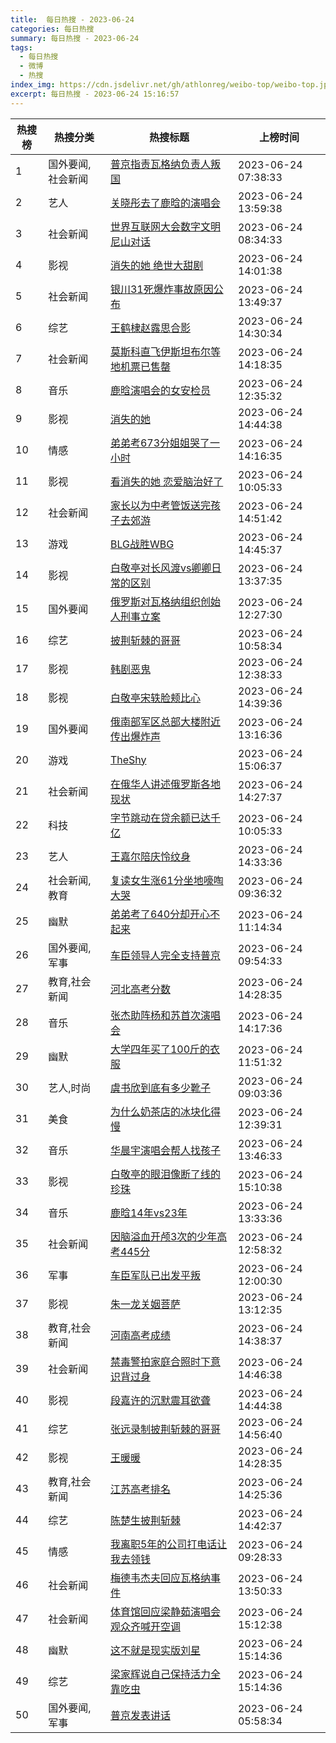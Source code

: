 ```yaml
---
title:  每日热搜 - 2023-06-24
categories: 每日热搜
summary: 每日热搜 - 2023-06-24
tags:
  - 每日热搜
  - 微博
  - 热搜
index_img: https://cdn.jsdelivr.net/gh/athlonreg/weibo-top/weibo-top.jpeg
excerpt: 每日热搜 - 2023-06-24 15:16:57
---
```


| 热搜榜 | 热搜分类 | 热搜标题 | 上榜时间 |
| --- | --- | --- | --- |
| 1 | 国外要闻,社会新闻 | [普京指责瓦格纳负责人叛国](https://s.weibo.com/weibo%3Fq%3D%2523%E6%99%AE%E4%BA%AC%E6%8C%87%E8%B4%A3%E7%93%A6%E6%A0%BC%E7%BA%B3%E8%B4%9F%E8%B4%A3%E4%BA%BA%E5%8F%9B%E5%9B%BD%2523) | 2023-06-24 07:38:33 | 
| 2 | 艺人 | [关晓彤去了鹿晗的演唱会](https://s.weibo.com/weibo%3Fq%3D%2523%E5%85%B3%E6%99%93%E5%BD%A4%E5%8E%BB%E4%BA%86%E9%B9%BF%E6%99%97%E7%9A%84%E6%BC%94%E5%94%B1%E4%BC%9A%2523) | 2023-06-24 13:59:38 | 
| 3 | 社会新闻 | [世界互联网大会数字文明尼山对话](https://s.weibo.com/weibo%3Fq%3D%2523%E4%B8%96%E7%95%8C%E4%BA%92%E8%81%94%E7%BD%91%E5%A4%A7%E4%BC%9A%E6%95%B0%E5%AD%97%E6%96%87%E6%98%8E%E5%B0%BC%E5%B1%B1%E5%AF%B9%E8%AF%9D%2523) | 2023-06-24 08:34:33 | 
| 4 | 影视 | [消失的她 绝世大甜剧](https://s.weibo.com/weibo%3Fq%3D%2523%E6%B6%88%E5%A4%B1%E7%9A%84%E5%A5%B9%20%E7%BB%9D%E4%B8%96%E5%A4%A7%E7%94%9C%E5%89%A7%2523) | 2023-06-24 14:01:38 | 
| 5 | 社会新闻 | [银川31死爆炸事故原因公布](https://s.weibo.com/weibo%3Fq%3D%2523%E9%93%B6%E5%B7%9D31%E6%AD%BB%E7%88%86%E7%82%B8%E4%BA%8B%E6%95%85%E5%8E%9F%E5%9B%A0%E5%85%AC%E5%B8%83%2523) | 2023-06-24 13:49:37 | 
| 6 | 综艺 | [王鹤棣赵露思合影](https://s.weibo.com/weibo%3Fq%3D%2523%E7%8E%8B%E9%B9%A4%E6%A3%A3%E8%B5%B5%E9%9C%B2%E6%80%9D%E5%90%88%E5%BD%B1%2523) | 2023-06-24 14:30:34 | 
| 7 | 社会新闻 | [莫斯科直飞伊斯坦布尔等地机票已售罄](https://s.weibo.com/weibo%3Fq%3D%2523%E8%8E%AB%E6%96%AF%E7%A7%91%E7%9B%B4%E9%A3%9E%E4%BC%8A%E6%96%AF%E5%9D%A6%E5%B8%83%E5%B0%94%E7%AD%89%E5%9C%B0%E6%9C%BA%E7%A5%A8%E5%B7%B2%E5%94%AE%E7%BD%84%2523) | 2023-06-24 14:18:35 | 
| 8 | 音乐 | [鹿晗演唱会的女安检员](https://s.weibo.com/weibo%3Fq%3D%2523%E9%B9%BF%E6%99%97%E6%BC%94%E5%94%B1%E4%BC%9A%E7%9A%84%E5%A5%B3%E5%AE%89%E6%A3%80%E5%91%98%2523) | 2023-06-24 12:35:32 | 
| 9 | 影视 | [消失的她](https://s.weibo.com/weibo%3Fq%3D%2523%E6%B6%88%E5%A4%B1%E7%9A%84%E5%A5%B9%2523) | 2023-06-24 14:44:38 | 
| 10 | 情感 | [弟弟考673分姐姐哭了一小时](https://s.weibo.com/weibo%3Fq%3D%2523%E5%BC%9F%E5%BC%9F%E8%80%83673%E5%88%86%E5%A7%90%E5%A7%90%E5%93%AD%E4%BA%86%E4%B8%80%E5%B0%8F%E6%97%B6%2523) | 2023-06-24 14:16:35 | 
| 11 | 影视 | [看消失的她 恋爱脑治好了](https://s.weibo.com/weibo%3Fq%3D%2523%E7%9C%8B%E6%B6%88%E5%A4%B1%E7%9A%84%E5%A5%B9%20%E6%81%8B%E7%88%B1%E8%84%91%E6%B2%BB%E5%A5%BD%E4%BA%86%2523) | 2023-06-24 10:05:33 | 
| 12 | 社会新闻 | [家长以为中考管饭送完孩子去郊游](https://s.weibo.com/weibo%3Fq%3D%2523%E5%AE%B6%E9%95%BF%E4%BB%A5%E4%B8%BA%E4%B8%AD%E8%80%83%E7%AE%A1%E9%A5%AD%E9%80%81%E5%AE%8C%E5%AD%A9%E5%AD%90%E5%8E%BB%E9%83%8A%E6%B8%B8%2523) | 2023-06-24 14:51:42 | 
| 13 | 游戏 | [BLG战胜WBG](https://s.weibo.com/weibo%3Fq%3D%2523BLG%E6%88%98%E8%83%9CWBG%2523) | 2023-06-24 14:45:37 | 
| 14 | 影视 | [白敬亭对长风渡vs卿卿日常的区别](https://s.weibo.com/weibo%3Fq%3D%2523%E7%99%BD%E6%95%AC%E4%BA%AD%E5%AF%B9%E9%95%BF%E9%A3%8E%E6%B8%A1vs%E5%8D%BF%E5%8D%BF%E6%97%A5%E5%B8%B8%E7%9A%84%E5%8C%BA%E5%88%AB%2523) | 2023-06-24 13:37:35 | 
| 15 | 国外要闻 | [俄罗斯对瓦格纳组织创始人刑事立案](https://s.weibo.com/weibo%3Fq%3D%2523%E4%BF%84%E7%BD%97%E6%96%AF%E5%AF%B9%E7%93%A6%E6%A0%BC%E7%BA%B3%E7%BB%84%E7%BB%87%E5%88%9B%E5%A7%8B%E4%BA%BA%E5%88%91%E4%BA%8B%E7%AB%8B%E6%A1%88%2523) | 2023-06-24 12:27:30 | 
| 16 | 综艺 | [披荆斩棘的哥哥](https://s.weibo.com/weibo%3Fq%3D%2523%E6%8A%AB%E8%8D%86%E6%96%A9%E6%A3%98%E7%9A%84%E5%93%A5%E5%93%A5%2523) | 2023-06-24 10:58:34 | 
| 17 | 影视 | [韩剧恶鬼](https://s.weibo.com/weibo%3Fq%3D%2523%E9%9F%A9%E5%89%A7%E6%81%B6%E9%AC%BC%2523) | 2023-06-24 12:38:33 | 
| 18 | 影视 | [白敬亭宋轶脸颊比心](https://s.weibo.com/weibo%3Fq%3D%2523%E7%99%BD%E6%95%AC%E4%BA%AD%E5%AE%8B%E8%BD%B6%E8%84%B8%E9%A2%8A%E6%AF%94%E5%BF%83%2523) | 2023-06-24 14:39:36 | 
| 19 | 国外要闻 | [俄南部军区总部大楼附近传出爆炸声](https://s.weibo.com/weibo%3Fq%3D%2523%E4%BF%84%E5%8D%97%E9%83%A8%E5%86%9B%E5%8C%BA%E6%80%BB%E9%83%A8%E5%A4%A7%E6%A5%BC%E9%99%84%E8%BF%91%E4%BC%A0%E5%87%BA%E7%88%86%E7%82%B8%E5%A3%B0%2523) | 2023-06-24 13:16:36 | 
| 20 | 游戏 | [TheShy](https://s.weibo.com/weibo%3Fq%3D%2523TheShy%2523) | 2023-06-24 15:06:37 | 
| 21 | 社会新闻 | [在俄华人讲述俄罗斯各地现状](https://s.weibo.com/weibo%3Fq%3D%2523%E5%9C%A8%E4%BF%84%E5%8D%8E%E4%BA%BA%E8%AE%B2%E8%BF%B0%E4%BF%84%E7%BD%97%E6%96%AF%E5%90%84%E5%9C%B0%E7%8E%B0%E7%8A%B6%2523) | 2023-06-24 14:27:37 | 
| 22 | 科技 | [字节跳动在贷余额已达千亿](https://s.weibo.com/weibo%3Fq%3D%2523%E5%AD%97%E8%8A%82%E8%B7%B3%E5%8A%A8%E5%9C%A8%E8%B4%B7%E4%BD%99%E9%A2%9D%E5%B7%B2%E8%BE%BE%E5%8D%83%E4%BA%BF%2523) | 2023-06-24 10:05:33 | 
| 23 | 艺人 | [王嘉尔陪庆怜纹身](https://s.weibo.com/weibo%3Fq%3D%2523%E7%8E%8B%E5%98%89%E5%B0%94%E9%99%AA%E5%BA%86%E6%80%9C%E7%BA%B9%E8%BA%AB%2523) | 2023-06-24 14:33:36 | 
| 24 | 社会新闻,教育 | [复读女生涨61分坐地嚎啕大哭](https://s.weibo.com/weibo%3Fq%3D%2523%E5%A4%8D%E8%AF%BB%E5%A5%B3%E7%94%9F%E6%B6%A861%E5%88%86%E5%9D%90%E5%9C%B0%E5%9A%8E%E5%95%95%E5%A4%A7%E5%93%AD%2523) | 2023-06-24 09:36:32 | 
| 25 | 幽默 | [弟弟考了640分却开心不起来](https://s.weibo.com/weibo%3Fq%3D%2523%E5%BC%9F%E5%BC%9F%E8%80%83%E4%BA%86640%E5%88%86%E5%8D%B4%E5%BC%80%E5%BF%83%E4%B8%8D%E8%B5%B7%E6%9D%A5%2523) | 2023-06-24 11:14:34 | 
| 26 | 国外要闻,军事 | [车臣领导人完全支持普京](https://s.weibo.com/weibo%3Fq%3D%2523%E8%BD%A6%E8%87%A3%E9%A2%86%E5%AF%BC%E4%BA%BA%E5%AE%8C%E5%85%A8%E6%94%AF%E6%8C%81%E6%99%AE%E4%BA%AC%2523) | 2023-06-24 09:54:33 | 
| 27 | 教育,社会新闻 | [河北高考分数](https://s.weibo.com/weibo%3Fq%3D%2523%E6%B2%B3%E5%8C%97%E9%AB%98%E8%80%83%E5%88%86%E6%95%B0%2523) | 2023-06-24 14:28:35 | 
| 28 | 音乐 | [张杰助阵杨和苏首次演唱会](https://s.weibo.com/weibo%3Fq%3D%2523%E5%BC%A0%E6%9D%B0%E5%8A%A9%E9%98%B5%E6%9D%A8%E5%92%8C%E8%8B%8F%E9%A6%96%E6%AC%A1%E6%BC%94%E5%94%B1%E4%BC%9A%2523) | 2023-06-24 14:17:36 | 
| 29 | 幽默 | [大学四年买了100斤的衣服](https://s.weibo.com/weibo%3Fq%3D%2523%E5%A4%A7%E5%AD%A6%E5%9B%9B%E5%B9%B4%E4%B9%B0%E4%BA%86100%E6%96%A4%E7%9A%84%E8%A1%A3%E6%9C%8D%2523) | 2023-06-24 11:51:32 | 
| 30 | 艺人,时尚 | [虞书欣到底有多少靴子](https://s.weibo.com/weibo%3Fq%3D%2523%E8%99%9E%E4%B9%A6%E6%AC%A3%E5%88%B0%E5%BA%95%E6%9C%89%E5%A4%9A%E5%B0%91%E9%9D%B4%E5%AD%90%2523) | 2023-06-24 09:03:36 | 
| 31 | 美食 | [为什么奶茶店的冰块化得慢](https://s.weibo.com/weibo%3Fq%3D%2523%E4%B8%BA%E4%BB%80%E4%B9%88%E5%A5%B6%E8%8C%B6%E5%BA%97%E7%9A%84%E5%86%B0%E5%9D%97%E5%8C%96%E5%BE%97%E6%85%A2%2523) | 2023-06-24 12:39:31 | 
| 32 | 音乐 | [华晨宇演唱会帮人找孩子](https://s.weibo.com/weibo%3Fq%3D%2523%E5%8D%8E%E6%99%A8%E5%AE%87%E6%BC%94%E5%94%B1%E4%BC%9A%E5%B8%AE%E4%BA%BA%E6%89%BE%E5%AD%A9%E5%AD%90%2523) | 2023-06-24 13:46:33 | 
| 33 | 影视 | [白敬亭的眼泪像断了线的珍珠](https://s.weibo.com/weibo%3Fq%3D%2523%E7%99%BD%E6%95%AC%E4%BA%AD%E7%9A%84%E7%9C%BC%E6%B3%AA%E5%83%8F%E6%96%AD%E4%BA%86%E7%BA%BF%E7%9A%84%E7%8F%8D%E7%8F%A0%2523) | 2023-06-24 15:10:38 | 
| 34 | 音乐 | [鹿晗14年vs23年](https://s.weibo.com/weibo%3Fq%3D%2523%E9%B9%BF%E6%99%9714%E5%B9%B4vs23%E5%B9%B4%2523) | 2023-06-24 13:33:36 | 
| 35 | 社会新闻 | [因脑溢血开颅3次的少年高考445分](https://s.weibo.com/weibo%3Fq%3D%2523%E5%9B%A0%E8%84%91%E6%BA%A2%E8%A1%80%E5%BC%80%E9%A2%853%E6%AC%A1%E7%9A%84%E5%B0%91%E5%B9%B4%E9%AB%98%E8%80%83445%E5%88%86%2523) | 2023-06-24 12:58:32 | 
| 36 | 军事 | [车臣军队已出发平叛](https://s.weibo.com/weibo%3Fq%3D%2523%E8%BD%A6%E8%87%A3%E5%86%9B%E9%98%9F%E5%B7%B2%E5%87%BA%E5%8F%91%E5%B9%B3%E5%8F%9B%2523) | 2023-06-24 12:00:30 | 
| 37 | 影视 | [朱一龙关姻菩萨](https://s.weibo.com/weibo%3Fq%3D%2523%E6%9C%B1%E4%B8%80%E9%BE%99%E5%85%B3%E5%A7%BB%E8%8F%A9%E8%90%A8%2523) | 2023-06-24 13:12:35 | 
| 38 | 教育,社会新闻 | [河南高考成绩](https://s.weibo.com/weibo%3Fq%3D%2523%E6%B2%B3%E5%8D%97%E9%AB%98%E8%80%83%E6%88%90%E7%BB%A9%2523) | 2023-06-24 14:38:37 | 
| 39 | 社会新闻 | [禁毒警拍家庭合照时下意识背过身](https://s.weibo.com/weibo%3Fq%3D%2523%E7%A6%81%E6%AF%92%E8%AD%A6%E6%8B%8D%E5%AE%B6%E5%BA%AD%E5%90%88%E7%85%A7%E6%97%B6%E4%B8%8B%E6%84%8F%E8%AF%86%E8%83%8C%E8%BF%87%E8%BA%AB%2523) | 2023-06-24 14:46:38 | 
| 40 | 影视 | [段嘉许的沉默震耳欲聋](https://s.weibo.com/weibo%3Fq%3D%2523%E6%AE%B5%E5%98%89%E8%AE%B8%E7%9A%84%E6%B2%89%E9%BB%98%E9%9C%87%E8%80%B3%E6%AC%B2%E8%81%8B%2523) | 2023-06-24 14:44:38 | 
| 41 | 综艺 | [张远录制披荆斩棘的哥哥](https://s.weibo.com/weibo%3Fq%3D%2523%E5%BC%A0%E8%BF%9C%E5%BD%95%E5%88%B6%E6%8A%AB%E8%8D%86%E6%96%A9%E6%A3%98%E7%9A%84%E5%93%A5%E5%93%A5%2523) | 2023-06-24 14:56:40 | 
| 42 | 影视 | [王暖暖](https://s.weibo.com/weibo%3Fq%3D%2523%E7%8E%8B%E6%9A%96%E6%9A%96%2523) | 2023-06-24 14:28:35 | 
| 43 | 教育,社会新闻 | [江苏高考排名](https://s.weibo.com/weibo%3Fq%3D%2523%E6%B1%9F%E8%8B%8F%E9%AB%98%E8%80%83%E6%8E%92%E5%90%8D%2523) | 2023-06-24 14:25:36 | 
| 44 | 综艺 | [陈楚生披荆斩棘](https://s.weibo.com/weibo%3Fq%3D%2523%E9%99%88%E6%A5%9A%E7%94%9F%E6%8A%AB%E8%8D%86%E6%96%A9%E6%A3%98%2523) | 2023-06-24 14:42:37 | 
| 45 | 情感 | [我离职5年的公司打电话让我去领钱](https://s.weibo.com/weibo%3Fq%3D%2523%E6%88%91%E7%A6%BB%E8%81%8C5%E5%B9%B4%E7%9A%84%E5%85%AC%E5%8F%B8%E6%89%93%E7%94%B5%E8%AF%9D%E8%AE%A9%E6%88%91%E5%8E%BB%E9%A2%86%E9%92%B1%2523) | 2023-06-24 09:28:33 | 
| 46 | 社会新闻 | [梅德韦杰夫回应瓦格纳事件](https://s.weibo.com/weibo%3Fq%3D%2523%E6%A2%85%E5%BE%B7%E9%9F%A6%E6%9D%B0%E5%A4%AB%E5%9B%9E%E5%BA%94%E7%93%A6%E6%A0%BC%E7%BA%B3%E4%BA%8B%E4%BB%B6%2523) | 2023-06-24 13:50:33 | 
| 47 | 社会新闻 | [体育馆回应梁静茹演唱会观众齐喊开空调](https://s.weibo.com/weibo%3Fq%3D%2523%E4%BD%93%E8%82%B2%E9%A6%86%E5%9B%9E%E5%BA%94%E6%A2%81%E9%9D%99%E8%8C%B9%E6%BC%94%E5%94%B1%E4%BC%9A%E8%A7%82%E4%BC%97%E9%BD%90%E5%96%8A%E5%BC%80%E7%A9%BA%E8%B0%83%2523) | 2023-06-24 15:12:38 | 
| 48 | 幽默 | [这不就是现实版刘星](https://s.weibo.com/weibo%3Fq%3D%2523%E8%BF%99%E4%B8%8D%E5%B0%B1%E6%98%AF%E7%8E%B0%E5%AE%9E%E7%89%88%E5%88%98%E6%98%9F%2523) | 2023-06-24 15:14:36 | 
| 49 | 综艺 | [梁家辉说自己保持活力全靠吃虫](https://s.weibo.com/weibo%3Fq%3D%2523%E6%A2%81%E5%AE%B6%E8%BE%89%E8%AF%B4%E8%87%AA%E5%B7%B1%E4%BF%9D%E6%8C%81%E6%B4%BB%E5%8A%9B%E5%85%A8%E9%9D%A0%E5%90%83%E8%99%AB%2523) | 2023-06-24 15:14:36 | 
| 50 | 国外要闻,军事 | [普京发表讲话](https://s.weibo.com/weibo%3Fq%3D%2523%E6%99%AE%E4%BA%AC%E5%8F%91%E8%A1%A8%E8%AE%B2%E8%AF%9D%2523) | 2023-06-24 05:58:34 | 
